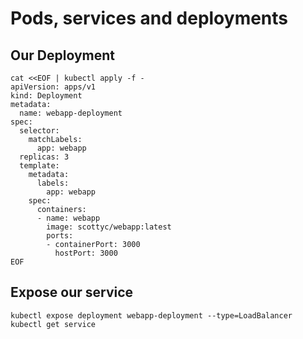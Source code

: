 # Pods, services and deployments

## Our Deployment
```
cat <<EOF | kubectl apply -f -
apiVersion: apps/v1 
kind: Deployment
metadata:
  name: webapp-deployment
spec:
  selector:
    matchLabels:
      app: webapp
  replicas: 3
  template:
    metadata:
      labels:
        app: webapp
    spec:
      containers:
      - name: webapp
        image: scottyc/webapp:latest
        ports:
        - containerPort: 3000
          hostPort: 3000
EOF
```

## Expose our service
`kubectl expose deployment webapp-deployment --type=LoadBalancer`  
`kubectl get service`
